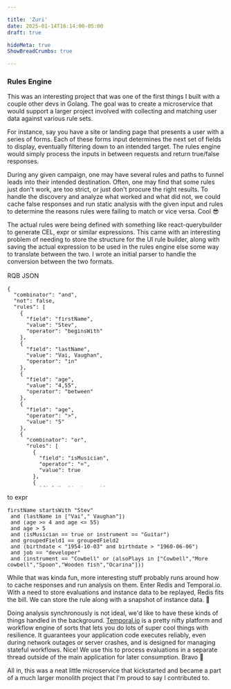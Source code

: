 ```yaml
---

title: 'Zuri'
date: 2025-01-14T16:14:00-05:00
draft: true

hideMeta: true
ShowBreadCrumbs: true

---
```


### Rules Engine

This was an interesting project that was one of the first things I built with a couple other devs in Golang. The goal was to create a microservice that would support a larger project involved with collecting and matching user data against various rule sets.


For instance, say you have a site or landing page that presents a user with a series of forms. Each of these forms input determines the next set of fields to display, eventually filtering down to an intended target. The rules engine would simply process the inputs in between requests and return true/false responses.

During any given campaign, one may have several rules and paths to funnel leads into their intended destination. Often, one may find that some rules just don't work, are too strict, or just don't procure the right results. To handle the discovery and analyze what worked and what did not, we could cache false responses and run static analysis with the given input and rules to determine the reasons rules were failing to match or vice versa. Cool 😎

The actual rules were being defined with something like react-querybuilder to generate CEL, expr or similar expressions.  This came with an interesting problem of needing to store the structure for the UI rule builder, along with saving the actual expression to be used in the rules engine else some way to translate between the two. I wrote an initial parser to handle the conversion between the two formats. 

<div style="font-size:.9rem;">
<p style="margin:1rem 0 0">RQB JSON</p>

<div style="height:30rem;border-radius:.5rem; overflow:auto">

```
{
  "combinator": "and",
  "not": false,
  "rules": [
    {
      "field": "firstName",
      "value": "Stev",
      "operator": "beginsWith"
    },
    {
      "field": "lastName",
      "value": "Vai, Vaughan",
      "operator": "in"
    },
    {
      "field": "age",
      "value": "4,55",
      "operator": "between"
    },
    {
      "field": "age",
      "operator": ">",
      "value": "5"
    },
    {
      "combinator": "or",
      "rules": [
        {
          "field": "isMusician",
          "operator": "=",
          "value": true
        },
        {
          "field": "instrument",
          "operator": "=",
          "value": "Guitar"
        }
      ]
    },
    {
      "field": "groupedField1",
      "operator": "=",
      "value": "groupedField2",
      "valueSource": "field"
    },
    {
      "field": "birthdate",
      "operator": "notBetween",
      "value": "1954-10-03,1960-06-06"
    },
    {
      "field": "job",
      "operator": "=",
      "valueSource": "value",
      "value": "developer"
    },
    {
      "rules": [
        {
          "field": "instrument",
          "operator": "=",
          "valueSource": "value",
          "value": "Cowbell"
        },
        {
          "field": "alsoPlays",
          "operator": "in",
          "valueSource": "value",
          "value": "Cowbell,More cowbell,Spoon,Wooden fish,Ocarina"
        }
      ],
      "combinator": "or",
      "not": false
    }
  ]
}
```
</div>

<p style="margin:1rem 0 0">to expr</p>

```
firstName startsWith "Stev"
 and (lastName in ["Vai"," Vaughan"])
 and (age >= 4 and age <= 55)
 and age > 5
 and (isMusician == true or instrument == "Guitar")
 and groupedField1 == groupedField2
 and (birthdate < "1954-10-03" and birthdate > "1960-06-06")
 and job == "developer"
 and (instrument == "Cowbell" or (alsoPlays in ["Cowbell","More cowbell","Spoon","Wooden fish","Ocarina"]))
```

</div>

While that was kinda fun, more interesting stuff probably runs around how to cache responses and run analysis on them. Enter Redis and Temporal.io. With a need to store evaluations and instance data to be replayed, Redis fits the bill. We can store the rule along with a snapshot of instance data. 🙌

Doing analysis synchronously is not ideal, we'd like to have these kinds of things handled in the background.  [Temporal.io](https://temporal.io) is a pretty nifty platform and workflow engine of sorts that lets you do lots of super cool things with resilience. It guarantees your application code executes reliably, even during network outages or server crashes, and is designed for managing stateful workflows. Nice!  We use this to process evaluations in a separate thread outside of the main application for later consumption.  Bravo 💪

All in, this was a neat little microservice that kickstarted and became a part of a much larger monolith project that I'm proud to say I contributed to.


